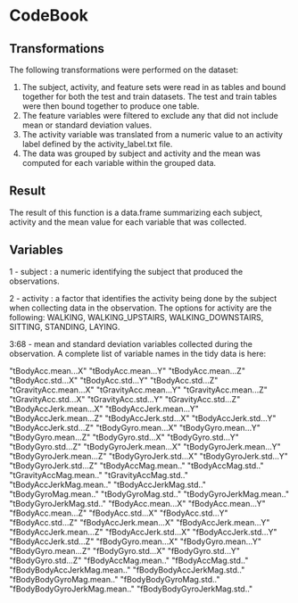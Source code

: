 # CodeBook

## Transformations

The following transformations were  performed on the dataset: 

1. The subject, activity, and feature sets were read in as tables and bound together for both the test and train datasets. The test and train tables were then bound together to produce one table. 
2. The feature variables were filtered to exclude any that did not include mean or standard deviation values. 
3. The activity variable was translated from a numeric value to an activity label defined by the activity_label.txt file. 
4. The data was grouped by subject and activity and the mean was computed for each variable within the grouped data.


## Result

The result of this function is a data.frame summarizing each subject, activity and the mean value for each variable that was collected. 


## Variables

1 - subject : a numeric identifying the subject that produced the observations.

2 - activity : a factor that identifies the activity being done by the subject when collecting data in the observation. The options for activity are the following: WALKING, WALKING_UPSTAIRS, WALKING_DOWNSTAIRS, SITTING, STANDING, LAYING. 

3:68 - mean and standard deviation variables collected during the observation. A complete list of variable names in the tidy data is here: 

"tBodyAcc.mean...X"
"tBodyAcc.mean...Y"
"tBodyAcc.mean...Z"
"tBodyAcc.std...X"
"tBodyAcc.std...Y"
"tBodyAcc.std...Z"
"tGravityAcc.mean...X"
"tGravityAcc.mean...Y"
"tGravityAcc.mean...Z"
"tGravityAcc.std...X"
"tGravityAcc.std...Y"
"tGravityAcc.std...Z"
"tBodyAccJerk.mean...X"
"tBodyAccJerk.mean...Y"
"tBodyAccJerk.mean...Z"
"tBodyAccJerk.std...X"
"tBodyAccJerk.std...Y"
"tBodyAccJerk.std...Z"
"tBodyGyro.mean...X"
"tBodyGyro.mean...Y"
"tBodyGyro.mean...Z"
"tBodyGyro.std...X"
"tBodyGyro.std...Y"
"tBodyGyro.std...Z"
"tBodyGyroJerk.mean...X"
"tBodyGyroJerk.mean...Y"
"tBodyGyroJerk.mean...Z"
"tBodyGyroJerk.std...X"
"tBodyGyroJerk.std...Y"
"tBodyGyroJerk.std...Z"
"tBodyAccMag.mean.."
"tBodyAccMag.std.."
"tGravityAccMag.mean.."
"tGravityAccMag.std.."
"tBodyAccJerkMag.mean.."
"tBodyAccJerkMag.std.."
"tBodyGyroMag.mean.."
"tBodyGyroMag.std.."
"tBodyGyroJerkMag.mean.."
"tBodyGyroJerkMag.std.."
"fBodyAcc.mean...X"
"fBodyAcc.mean...Y"
"fBodyAcc.mean...Z"
"fBodyAcc.std...X"
"fBodyAcc.std...Y"
"fBodyAcc.std...Z"
"fBodyAccJerk.mean...X"
"fBodyAccJerk.mean...Y"
"fBodyAccJerk.mean...Z"
"fBodyAccJerk.std...X"
"fBodyAccJerk.std...Y"
"fBodyAccJerk.std...Z"
"fBodyGyro.mean...X"
"fBodyGyro.mean...Y"
"fBodyGyro.mean...Z"
"fBodyGyro.std...X"
"fBodyGyro.std...Y"
"fBodyGyro.std...Z"
"fBodyAccMag.mean.."
"fBodyAccMag.std.."
"fBodyBodyAccJerkMag.mean.."
"fBodyBodyAccJerkMag.std.."
"fBodyBodyGyroMag.mean.."
"fBodyBodyGyroMag.std.."
"fBodyBodyGyroJerkMag.mean.."
"fBodyBodyGyroJerkMag.std.."

